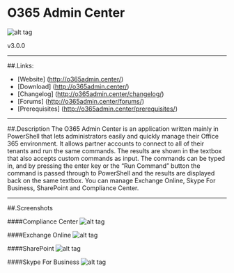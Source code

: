 # O365 Admin Center
![alt tag](http://www.gnu.org/graphics/gplv3-88x31.png)

v3.0.0

___

##.Links:

- [Website] (http://o365admin.center/)
- [Download] (http://o365admin.center/)
- [Changelog] (http://o365admin.center/changelog/)
- [Forums] (http://o365admin.center/forums/)
- [Prerequisites] (http://o365admin.center/prerequisites/)

___

##.Description
The O365 Admin Center is an application written mainly in PowerShell that lets administrators easily and quickly manage their Office 365 environment. It allows partner accounts to connect to all of their tenants and run the same commands. The results are shown in the textbox that also accepts custom commands as input. The commands can be typed in, and by pressing the enter key or the “Run Command” button the command is passed through to PowerShell and the results are displayed back on the same textbox. You can manage Exchange Online, Skype For Business, SharePoint and Compliance Center.

___

##.Screenshots

####Compliance Center
![alt tag](http://o365admin.center/wp-content/uploads/2016/06/Compliance_Center.png)

####Exchange Online
![alt tag](http://o365admin.center/wp-content/uploads/2016/06/Exchange_Online.png)

####SharePoint
![alt tag](http://o365admin.center/wp-content/uploads/2016/06/SharePoint.png)

####Skype For Business
![alt tag](http://o365admin.center/wp-content/uploads/2016/06/Skype_For_Business.png)
